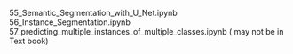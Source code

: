 55_Semantic_Segmentation_with_U_Net.ipynb <br>
56_Instance_Segmentation.ipynb <br>
57_predicting_multiple_instances_of_multiple_classes.ipynb ( may not be in Text book)
